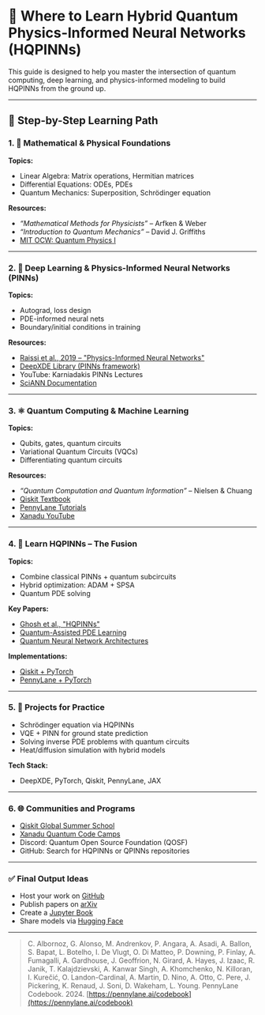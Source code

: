 
# 📘 Where to Learn Hybrid Quantum Physics-Informed Neural Networks (HQPINNs)

This guide is designed to help you master the intersection of quantum computing, deep learning, and physics-informed modeling to build HQPINNs from the ground up.

---

## 🧭 Step-by-Step Learning Path

### 1. 🧮 Mathematical & Physical Foundations

**Topics:**
- Linear Algebra: Matrix operations, Hermitian matrices
- Differential Equations: ODEs, PDEs
- Quantum Mechanics: Superposition, Schrödinger equation

**Resources:**
- *“Mathematical Methods for Physicists”* – Arfken & Weber
- *“Introduction to Quantum Mechanics”* – David J. Griffiths
- [MIT OCW: Quantum Physics I](https://ocw.mit.edu/courses/8-04-quantum-physics-i-spring-2016/)

---

### 2. 🧠 Deep Learning & Physics-Informed Neural Networks (PINNs)

**Topics:**
- Autograd, loss design
- PDE-informed neural nets
- Boundary/initial conditions in training

**Resources:**
- [Raissi et al., 2019 – "Physics-Informed Neural Networks"](https://arxiv.org/abs/1711.10561)
- [DeepXDE Library (PINNs framework)](https://github.com/lululxvi/deepxde)
- YouTube: Karniadakis PINNs Lectures
- [SciANN Documentation](https://sciann.readthedocs.io/en/latest/)

---

### 3. ⚛️ Quantum Computing & Machine Learning

**Topics:**
- Qubits, gates, quantum circuits
- Variational Quantum Circuits (VQCs)
- Differentiating quantum circuits

**Resources:**
- *“Quantum Computation and Quantum Information”* – Nielsen & Chuang
- [Qiskit Textbook](https://qiskit.org/learn)
- [PennyLane Tutorials](https://pennylane.ai/qml/demos/)
- [Xanadu YouTube](https://www.youtube.com/@XanaduQuantumTech)

---

### 4. 🤖 Learn HQPINNs – The Fusion

**Topics:**
- Combine classical PINNs + quantum subcircuits
- Hybrid optimization: ADAM + SPSA
- Quantum PDE solving

**Key Papers:**
- [Ghosh et al., "HQPINNs"](https://arxiv.org/abs/2109.06259)
- [Quantum-Assisted PDE Learning](https://arxiv.org/abs/2105.01417)
- [Quantum Neural Network Architectures](https://arxiv.org/abs/2010.15968)

**Implementations:**
- [Qiskit + PyTorch](https://qiskit.org/ecosystem/machine-learning/)
- [PennyLane + PyTorch](https://pennylane.ai/qml/demos/tutorial_pytorch_interface.html)

---

### 5. 🧪 Projects for Practice

- Schrödinger equation via HQPINNs
- VQE + PINN for ground state prediction
- Solving inverse PDE problems with quantum circuits
- Heat/diffusion simulation with hybrid models

**Tech Stack:**
- DeepXDE, PyTorch, Qiskit, PennyLane, JAX

---

### 6. 🌐 Communities and Programs

- [Qiskit Global Summer School](https://qiskit.org/events)
- [Xanadu Quantum Code Camps](https://xanadu.ai)
- Discord: Quantum Open Source Foundation (QOSF)
- GitHub: Search for HQPINNs or QPINNs repositories

---

### ✅ Final Output Ideas

- Host your work on [GitHub](https://github.com)
- Publish papers on [arXiv](https://arxiv.org)
- Create a [Jupyter Book](https://jupyterbook.org)
- Share models via [Hugging Face](https://huggingface.co)

---
> C. Albornoz, G. Alonso, M. Andrenkov, P. Angara, A. Asadi, A. Ballon, S. Bapat, L. Botelho, I. De Vlugt, O. Di Matteo, P. Downing, P. Finlay, A. Fumagalli, A. Gardhouse, J. Geoffrion, N. Girard, A. Hayes, J. Izaac, R. Janik, T. Kalajdzievski, A. Kanwar Singh, A. Khomchenko, N. Killoran, I. Kurečić, O. Landon-Cardinal, A. Martin, D. Nino, A. Otto, C. Pere, J. Pickering, K. Renaud, J. Soni, D. Wakeham, L. Young. PennyLane Codebook. 2024. [https://pennylane.ai/codebook](https://pennylane.ai/codebook)